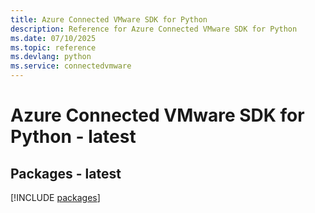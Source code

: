 ```yaml
---
title: Azure Connected VMware SDK for Python
description: Reference for Azure Connected VMware SDK for Python
ms.date: 07/10/2025
ms.topic: reference
ms.devlang: python
ms.service: connectedvmware
---
```

# Azure Connected VMware SDK for Python - latest
## Packages - latest
[!INCLUDE [packages](connected-vmware-index.md)]